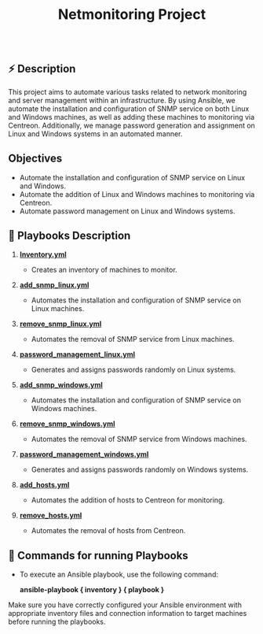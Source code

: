 <div align="center">
      <h1>Netmonitoring Project</h1>
     </div>
<p align="center"> <a href="https://www.linkedin.com/in/lucasferrand/}" target="_blank"><img alt="" src="https://img.shields.io/badge/LinkedIn-0077B5?style=normal&logo=linkedin&logoColor=white" style="vertical-align:center" /></a> </p>

<br>

## :zap: Description
This project aims to automate various tasks related to network monitoring and server management within an infrastructure. By using Ansible, we automate the installation and configuration of SNMP service on both Linux and Windows machines, as well as adding these machines to monitoring via Centreon. Additionally, we manage password generation and assignment on Linux and Windows systems in an automated manner.

## Objectives
- Automate the installation and configuration of SNMP service on Linux and Windows.
- Automate the addition of Linux and Windows machines to monitoring via Centreon.
- Automate password management on Linux and Windows systems.

## :cactus: Playbooks Description

1. **[Inventory.yml](https://github.com/Sushitsu/ansible-project/blob/master/Inventory/inventory.yml)**
    - Creates an inventory of machines to monitor.

2. **[add_snmp_linux.yml](https://github.com/Sushitsu/ansible-project/tree/master/Playbooks/add_snmp_linux.yml)**
    - Automates the installation and configuration of SNMP service on Linux machines.

3. **[remove_snmp_linux.yml](https://github.com/Sushitsu/ansible-project/tree/master/Playbooks/remove_snmp_linux.yml)**
    - Automates the removal of SNMP service from Linux machines.

4. **[password_management_linux.yml](https://github.com/Sushitsu/ansible-project/tree/master/Playbooks/password_management_linux.yml)**
    - Generates and assigns passwords randomly on Linux systems.

5. **[add_snmp_windows.yml](https://github.com/Sushitsu/ansible-project/tree/master/Playbooks/add_snmp_windows.yml)**
    - Automates the installation and configuration of SNMP service on Windows machines.

6. **[remove_snmp_windows.yml](https://github.com/Sushitsu/ansible-project/tree/master/Playbooks/remove_snmp_windows.yml)**
    - Automates the removal of SNMP service from Windows machines.

7. **[password_management_windows.yml](https://github.com/Sushitsu/ansible-project/tree/master/Playbooks/password_management_windows.yml)**
    - Generates and assigns passwords randomly on Windows systems.

8. **[add_hosts.yml](https://github.com/Sushitsu/ansible-project/tree/master/Playbooks/add_hosts.yml)**
    - Automates the addition of hosts to Centreon for monitoring.

9. **[remove_hosts.yml](https://github.com/Sushitsu/ansible-project/tree/master/Playbooks/remove_hosts.yml)**
    - Automates the removal of hosts from Centreon.

## :electric_plug: Commands for running Playbooks

- To execute an Ansible playbook, use the following command:

  **ansible-playbook { inventory } { playbook }**

Make sure you have correctly configured your Ansible environment with appropriate inventory files and connection information to target machines before running the playbooks.
